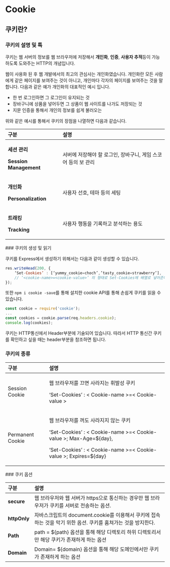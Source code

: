 # Cookie

## 쿠키란?

### 쿠키의 설명 및 특

 쿠키는 웹 서버의 정보를 웹 브라우저에 저장해서 **개인화**, **인증**, **사용자 추적**등이 가능 하도록 도와주는 HTTP의 개념입니다.

 웹이 사용화 된 후 웹 개발에서의 최고의 관심사는 개인화였습니다. 개인화란 모든 사람에게 같은 페이지를 보여주는 것이 아니고, 개인마다 각자의 페이지를 보여주는 것을 말합니다. 다음과 같은 예가 개인화의 대표적인 예시 입니다.

* 한 번 로그인하면 그 로그인이 유지되는 것
* 장바구니에 상품을 넣어두면 그 상품이 웹 사이트를 나가도 저장되는 것
* 지문 인증을 통해서 개인의 정보를 쉽게 불러오는 

위와 같은 예시를 통해서 쿠키의 장점을 나열하면 다음과 같습니다.

<table>
  <thead>
    <tr>
      <th style="text-align:left"><b>&#xAD6C;&#xBD84; </b>
      </th>
      <th style="text-align:left"><b>&#xC124;&#xBA85; </b>
      </th>
    </tr>
  </thead>
  <tbody>
    <tr>
      <td style="text-align:left">
        <p><b>&#xC138;&#xC158; &#xAD00;&#xB9AC; </b>
        </p>
        <p><b>Session Management</b>
        </p>
      </td>
      <td style="text-align:left">&#xC11C;&#xBC84;&#xC5D0; &#xC800;&#xC7A5;&#xD574;&#xC57C; &#xD560; &#xB85C;&#xADF8;&#xC778;,
        &#xC7A5;&#xBC14;&#xAD6C;&#xB2C8;, &#xAC8C;&#xC784; &#xC2A4;&#xCF54;&#xC5B4;
        &#xB4F1;&#xC758; &#xBCF4; &#xAD00;&#xB9AC;</td>
    </tr>
    <tr>
      <td style="text-align:left">
        <p><b>&#xAC1C;&#xC778;&#xD654;</b>
        </p>
        <p><b>Personalization</b>
        </p>
      </td>
      <td style="text-align:left">&#xC0AC;&#xC6A9;&#xC790; &#xC120;&#xD638;, &#xD14C;&#xB9C8; &#xB4F1;&#xC758;
        &#xC138;&#xD305;</td>
    </tr>
    <tr>
      <td style="text-align:left">
        <p><b>&#xD2B8;&#xB798;&#xD0B9;</b>
        </p>
        <p><b>Tracking</b>
        </p>
      </td>
      <td style="text-align:left">&#xC0AC;&#xC6A9;&#xC790; &#xD589;&#xB3D9;&#xC744; &#xAE30;&#xB85D;&#xD558;&#xACE0;
        &#xBD84;&#xC11D;&#xD558;&#xB294; &#xC6A9;&#xB3C4;</td>
    </tr>
  </tbody>
</table>### 쿠키의 생성 및 읽기

 쿠키를 Express에서 생성하기 위해서는 다음과 같이 생성할 수 있습니다.

```javascript
res.writeHead(200, {
	‘Set-Cookies’ : [‘yummy_cookie=choch’,’tasty_cookie=strawberry’],
	// ’<cookie-name>=<cookie-value>’ 의 형태로 Set-Cookies에 배열로 넣어준다.
});

```

 또한 `npm i cookie -save`를 통해 설치한 cookie API를 통해 손쉽게 쿠키를 읽을 수 있습니다.

```javascript
const cookie = require('cookie');
...
const cookies = cookie.parse(req.headers.cookie);
console.log(cookies);
```

 쿠키는 HTTP통신에서 Header부분에 기술되어 있습니다. 따라서 HTTP 통신간 쿠키를 확인하고 싶을 때는 header부분을 참조하면 됩니다.

### 쿠키의 종류

<table>
  <thead>
    <tr>
      <th style="text-align:left">&#xAD6C;&#xBD84;</th>
      <th style="text-align:left">&#xC124;&#xBA85;</th>
    </tr>
  </thead>
  <tbody>
    <tr>
      <td style="text-align:left">Session Cookie</td>
      <td style="text-align:left">
        <p>&#xC6F9; &#xBE0C;&#xB77C;&#xC6B0;&#xC800;&#xB97C; &#xB044;&#xBA74; &#xC0AC;&#xB77C;&#xC9C0;&#xB294;
          &#xD718;&#xBC1C;&#xC131; &#xCFE0;&#xD0A4;</p>
        <p>&#x2018;Set-Cookies&#x2019; : &lt; Cookie-name &gt;=&lt; Cookie-value
          &gt;</p>
      </td>
    </tr>
    <tr>
      <td style="text-align:left">Permanent Cookie</td>
      <td style="text-align:left">
        <p>&#xC6F9; &#xBE0C;&#xB77C;&#xC6B0;&#xC800;&#xB97C; &#xAEBC;&#xB3C4; &#xC0AC;&#xB77C;&#xC9C0;&#xC9C0;
          &#xC54A;&#xB294; &#xCFE0;&#xD0A4;</p>
        <p>&#x2018;Set-Cookies&#x2019; : &lt; Cookie-name &gt;=&lt; Cookie-value
          &gt;; Max-Age=${day},</p>
        <p>&#x2018;Set-Cookies&#x2019; : &lt; Cookie-name &gt;=&lt; Cookie-value
          &gt;; Expires=${day}</p>
      </td>
    </tr>
  </tbody>
</table>### 쿠키 옵션 

| 구분  | 설명  |
| :--- | :--- |
| **secure** | 웹 브라우저와 웹 서버가 https으로 통신하는 경우만 웹 브라우저가 쿠키를 서버로 전송하는 옵션. |
| **httpOnly** | 자바스크립트의 document.cookie를 이용해서 쿠키에 접속하는 것을 막기 위한 옵션. 쿠키를 훔쳐가는 것을 방지한다. |
| **Path** | path = ${path} 옵션을 통해 해당 디렉토리 하위 디렉토리서만 해당 쿠키가 존재하게 하는 옵션 |
| **Domain** | Domain= ${domain} 옵션을 통해 해당 도메인에서만 쿠키가 존재하게 하는 옵션 |

